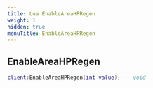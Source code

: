 ```yaml
---
title: Lua EnableAreaHPRegen
weight: 1
hidden: true
menuTitle: EnableAreaHPRegen
---
```

## EnableAreaHPRegen
```lua
client:EnableAreaHPRegen(int value); -- void
```